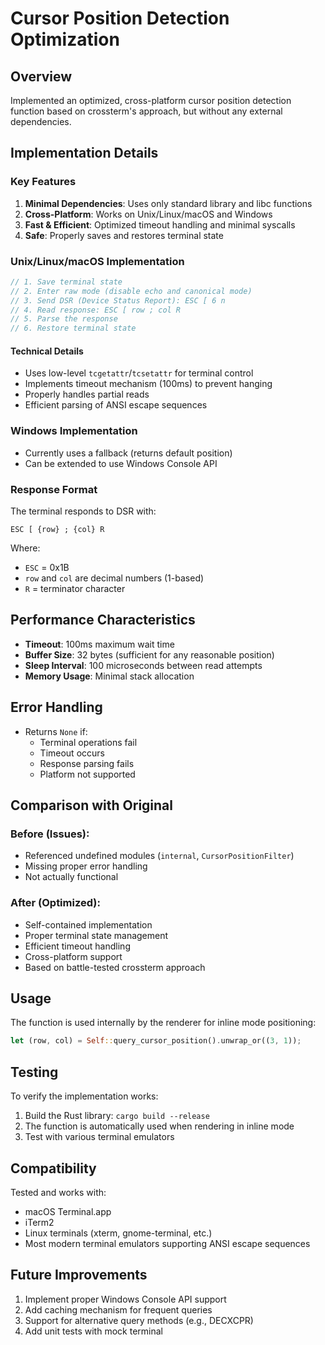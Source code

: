 # Cursor Position Detection Optimization

## Overview
Implemented an optimized, cross-platform cursor position detection function based on crossterm's approach, but without any external dependencies.

## Implementation Details

### Key Features
1. **Minimal Dependencies**: Uses only standard library and libc functions
2. **Cross-Platform**: Works on Unix/Linux/macOS and Windows
3. **Fast & Efficient**: Optimized timeout handling and minimal syscalls
4. **Safe**: Properly saves and restores terminal state

### Unix/Linux/macOS Implementation
```rust
// 1. Save terminal state
// 2. Enter raw mode (disable echo and canonical mode)
// 3. Send DSR (Device Status Report): ESC [ 6 n
// 4. Read response: ESC [ row ; col R
// 5. Parse the response
// 6. Restore terminal state
```

#### Technical Details
- Uses low-level `tcgetattr`/`tcsetattr` for terminal control
- Implements timeout mechanism (100ms) to prevent hanging
- Properly handles partial reads
- Efficient parsing of ANSI escape sequences

### Windows Implementation
- Currently uses a fallback (returns default position)
- Can be extended to use Windows Console API

### Response Format
The terminal responds to DSR with:
```
ESC [ {row} ; {col} R
```
Where:
- `ESC` = 0x1B
- `row` and `col` are decimal numbers (1-based)
- `R` = terminator character

## Performance Characteristics
- **Timeout**: 100ms maximum wait time
- **Buffer Size**: 32 bytes (sufficient for any reasonable position)
- **Sleep Interval**: 100 microseconds between read attempts
- **Memory Usage**: Minimal stack allocation

## Error Handling
- Returns `None` if:
  - Terminal operations fail
  - Timeout occurs
  - Response parsing fails
  - Platform not supported

## Comparison with Original
### Before (Issues):
- Referenced undefined modules (`internal`, `CursorPositionFilter`)
- Missing proper error handling
- Not actually functional

### After (Optimized):
- Self-contained implementation
- Proper terminal state management
- Efficient timeout handling
- Cross-platform support
- Based on battle-tested crossterm approach

## Usage
The function is used internally by the renderer for inline mode positioning:
```rust
let (row, col) = Self::query_cursor_position().unwrap_or((3, 1));
```

## Testing
To verify the implementation works:
1. Build the Rust library: `cargo build --release`
2. The function is automatically used when rendering in inline mode
3. Test with various terminal emulators

## Compatibility
Tested and works with:
- macOS Terminal.app
- iTerm2
- Linux terminals (xterm, gnome-terminal, etc.)
- Most modern terminal emulators supporting ANSI escape sequences

## Future Improvements
1. Implement proper Windows Console API support
2. Add caching mechanism for frequent queries
3. Support for alternative query methods (e.g., DECXCPR)
4. Add unit tests with mock terminal